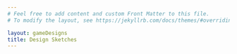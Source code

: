 ```yaml
---
# Feel free to add content and custom Front Matter to this file.
# To modify the layout, see https://jekyllrb.com/docs/themes/#overriding-theme-defaults

layout: gameDesigns
title: Design Sketches
---
```

